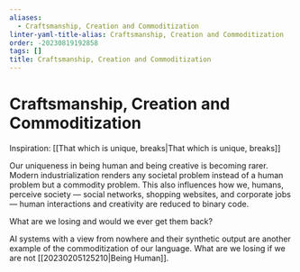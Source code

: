 ```yaml
---
aliases:
  - Craftsmanship, Creation and Commoditization
linter-yaml-title-alias: Craftsmanship, Creation and Commoditization
order: -20230819192858
tags: []
title: Craftsmanship, Creation and Commoditization
---
```


# Craftsmanship, Creation and Commoditization

Inspiration: [[That which is unique, breaks|That which is unique, breaks]]

Our uniqueness in being human and being creative is becoming rarer. Modern industrialization renders any societal problem instead of a human problem but a commodity problem. This also influences how we, humans, perceive society — social networks, shopping websites, and corporate jobs — human interactions and creativity are reduced to binary code.

What are we losing and would we ever get them back?

AI systems with a view from nowhere and their synthetic output are another example of the commoditization of our language. What are we losing if we are not [[20230205125210|Being Human]].